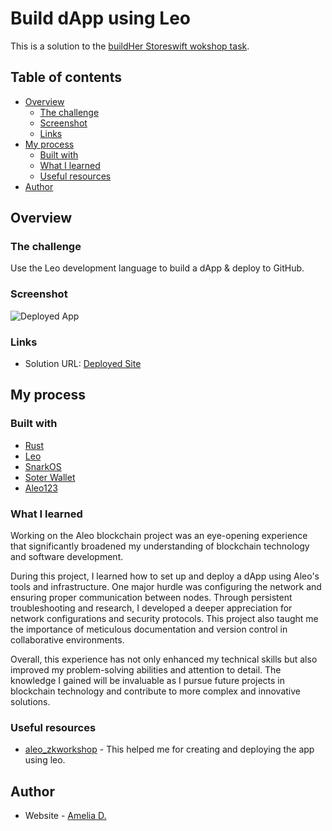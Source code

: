 # Build dApp using Leo

This is a solution to the [buildHer Storeswift wokshop task](https://github.com/marco-storswift/aleo_zkworkshop). 

## Table of contents

- [Overview](#overview)
  - [The challenge](#the-challenge)
  - [Screenshot](#screenshot)
  - [Links](#links)
- [My process](#my-process)
  - [Built with](#built-with)
  - [What I learned](#what-i-learned)
  - [Useful resources](#useful-resources)
- [Author](#author)


## Overview

### The challenge

Use the Leo development language to build a dApp & deploy to GitHub.


### Screenshot
![Deployed App](https://github.com/amelia2802/buildher_projects/assets/49182604/3118ca97-36ba-484a-b6d3-7974999f2433)


### Links

- Solution URL: [Deployed Site](https://testnetbeta.aleo123.io/programDetail/hello_world_676bd85d.aleo)

## My process

### Built with

- [Rust](https://sh.rustup.rs/)
- [Leo](https://github.com/AleoHQ/leo)
- [SnarkOS](https://github.com/AleoHQ/snarkOS)
- [Soter Wallet](https://sotertech.io/download/)
- [Aleo123](https://testnetbeta.aleo123.io/)


### What I learned
Working on the Aleo blockchain project was an eye-opening experience that significantly broadened my understanding of blockchain technology and software development.

During this project, I learned how to set up and deploy a dApp using Aleo's tools and infrastructure. One major hurdle was configuring the network and ensuring proper communication between nodes. Through persistent troubleshooting and research, I developed a deeper appreciation for network configurations and security protocols. This project also taught me the importance of meticulous documentation and version control in collaborative environments. 

Overall, this experience has not only enhanced my technical skills but also improved my problem-solving abilities and attention to detail. The knowledge I gained will be invaluable as I pursue future projects in blockchain technology and contribute to more complex and innovative solutions.

### Useful resources

- [aleo_zkworkshop](https://github.com/marco-storswift/aleo_zkworkshop) - This helped me for creating and deploying the app using leo.


## Author

- Website - [Amelia D.](https://ameliadutta.netlify.app/)

